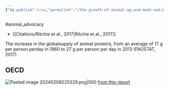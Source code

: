 ```yaml
---
{"dg-publish":true,"permalink":"/the-growth-of-animal-ag-and-meat-eating/","tags":["#animal_advocacy"],"created":"2025-10-23T17:42:43.031+01:00","updated":"2025-10-23T18:06:08.656+01:00"}
---
```


#animal_advocacy 

- [[Citations/Ritchie et al., 2017\|Ritchie et al., 2017]]

The increase in the globalsupply of animal proteins, from an average of 17 g per person perday in 1960 to 27 g per person per day in 2013 (FAOSTAT, 2017)

## OECD

![Pasted image 20240208225329.png|500](/img/user/Pasted%20image%2020240208225329.png)
[from this report](https://www.eating-better.org/uploads/Documents/2020/EB_WeNeedToTalkAboutChicken_Feb20_A4_Final.pdf)
